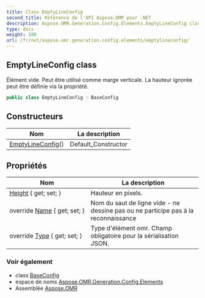 ```yaml
---
title: Class EmptyLineConfig
second_title: Référence de l'API Aspose.OMR pour .NET
description: Aspose.OMR.Generation.Config.Elements.EmptyLineConfig classe. Élément vide. Peut être utilisé comme marge verticale. La hauteur ignorée peut être définie via la propriété.
type: docs
weight: 180
url: /fr/net/aspose.omr.generation.config.elements/emptylineconfig/
---
```

## EmptyLineConfig class

Élément vide. Peut être utilisé comme marge verticale. La hauteur ignorée peut être définie via la propriété.

```csharp
public class EmptyLineConfig : BaseConfig
```

## Constructeurs

| Nom | La description |
| --- | --- |
| [EmptyLineConfig](emptylineconfig/)() | Default_Constructor |

## Propriétés

| Nom | La description |
| --- | --- |
| [Height](../../aspose.omr.generation.config.elements/emptylineconfig/height/) { get; set; } | Hauteur en pixels. |
| override [Name](../../aspose.omr.generation.config.elements/emptylineconfig/name/) { get; set; } | Nom du saut de ligne vide - ne dessine pas ou ne participe pas à la reconnaissance |
| override [Type](../../aspose.omr.generation.config.elements/emptylineconfig/type/) { get; set; } | Type d'élément omr. Champ obligatoire pour la sérialisation JSON. |

### Voir également

* class [BaseConfig](../../aspose.omr.generation.config/baseconfig/)
* espace de noms [Aspose.OMR.Generation.Config.Elements](../../aspose.omr.generation.config.elements/)
* Assemblée [Aspose.OMR](../../)


